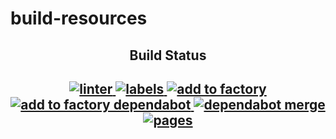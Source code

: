 # build-resources

<h2 align="center">Build Status<h2>

<p align="center">
<a href="https://github.com/senzing-factory/build-resources/actions/workflows/lint-repo.yaml">
    <img alt="linter" src="https://github.com/senzing-factory/build-resources/actions/workflows/lint-repo.yaml/badge.svg" />
</a>
<a href="https://github.com/senzing-factory/build-resources/actions/workflows/add-labels-standardized.yaml">
    <img alt="labels" src="https://github.com/senzing-factory/build-resources/actions/workflows/add-labels-standardized.yaml/badge.svg" />
</a>
<a href="https://github.com/senzing-factory/build-resources/actions/workflows/add-to-project-factory.yaml">
    <img alt="add to factory" src="https://github.com/senzing-factory/build-resources/actions/workflows/add-to-project-factory.yaml/badge.svg" />
</a>
<a href="https://github.com/senzing-factory/build-resources/actions/workflows/add-to-project-factory-dependabot.yaml">
    <img alt="add to factory dependabot" src="https://github.com/senzing-factory/build-resources/actions/workflows/add-to-project-factory-dependabot.yaml/badge.svg" />
</a>
<a href="https://github.com/senzing-factory/build-resources/actions/workflows/approve-and-merge-dependabot.yaml">
    <img alt="dependabot merge" src="https://github.com/senzing-factory/build-resources/actions/workflows/approve-and-merge-dependabot.yaml/badge.svg" />
</a>
<a href="https://github.com/senzing-factory/build-resources/actions/workflows/pages/pages-build-deployment">
    <img alt="pages" src="https://github.com/senzing-factory/build-resources/actions/workflows/pages/pages-build-deployment/badge.svg" />
</a>
</p>
